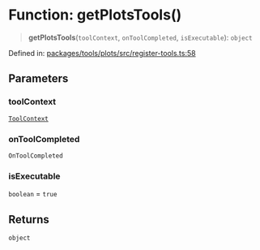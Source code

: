 # Function: getPlotsTools()

> **getPlotsTools**(`toolContext`, `onToolCompleted`, `isExecutable`): `object`

Defined in: [packages/tools/plots/src/register-tools.ts:58](https://github.com/GeoDaCenter/openassistant/blob/0a6a7e7306d75a25dc968b3117f04cb7bd613bec/packages/tools/plots/src/register-tools.ts#L58)

## Parameters

### toolContext

[`ToolContext`](../type-aliases/ToolContext.md)

### onToolCompleted

`OnToolCompleted`

### isExecutable

`boolean` = `true`

## Returns

`object`
